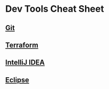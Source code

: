 # Dev Tools Cheat Sheet

## [Git](git)
## [Terraform](terraform)
## [IntelliJ IDEA](intellij)
## [Eclipse](eclipse)

